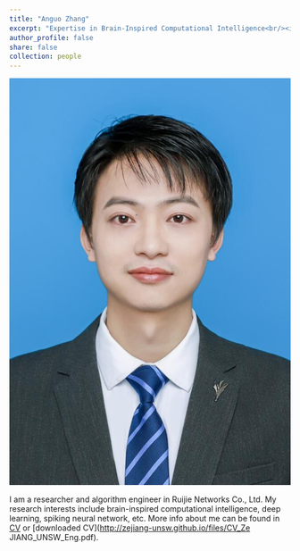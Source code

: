 ```yaml
---
title: "Anguo Zhang"
excerpt: "Expertise in Brain-Inspired Computational Intelligence<br/><img src='/images/profile.jpg' style='height: 10%; width: 10%; object-fit: contain' alt='Avatar' class='avatar'/>"
author_profile: false
share: false
collection: people
---
```


<img src="/images/profile.jpg" alt="Avatar" class="avatar"/>

I am a researcher and algorithm engineer in Ruijie Networks Co., Ltd. My research interests include brain-inspired computational intelligence, deep learning, spiking neural network, etc.
More info about me can be found in [CV](https://zejiang-unsw.github.io/cv/) or [downloaded CV](http://zejiang-unsw.github.io/files/CV_Ze JIANG_UNSW_Eng.pdf).